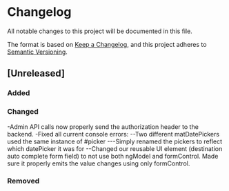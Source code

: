 # Changelog

All notable changes to this project will be documented in this file.

The format is based on [Keep a Changelog](https://keepachangelog.com/en/1.1.0/),
and this project adheres to [Semantic Versioning](https://semver.org/spec/v2.0.0.html).

## [Unreleased]

### Added



### Changed

-Admin API calls now properly send the authorization header to the backend.
-Fixed all current console errors:
--Two different matDatePickers used the same instance of #picker 
---Simply renamed the pickers to reflect which datePicker it was for
--Changed our reusable UI element (destination auto complete form field) to not use both ngModel and formControl. Made sure it properly emits the value changes using only formControl.

### Removed


